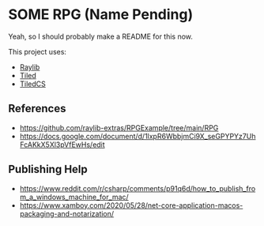 # SOME RPG (Name Pending)

Yeah, so I should probably make a README for this now.

This project uses:

- [Raylib](https://www.raylib.com/index.html)
- [Tiled](https://www.mapeditor.org/)
- [TiledCS](https://github.com/TheBoneJarmer/TiledCS)

## References

- <https://github.com/raylib-extras/RPGExample/tree/main/RPG>
- <https://docs.google.com/document/d/1lxpR6WbbjmCi9X_seGPYPYz7UhFcAKkX5Xl3pVfEwHs/edit>

## Publishing Help

- <https://www.reddit.com/r/csharp/comments/p91q6d/how_to_publish_from_a_windows_machine_for_mac/>
- <https://www.xamboy.com/2020/05/28/net-core-application-macos-packaging-and-notarization/>